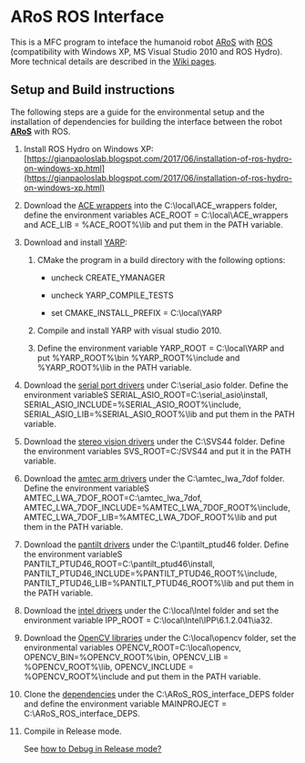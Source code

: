 # ARoS ROS Interface
This is a MFC program to inteface the humanoid robot [ARoS](https://github.com/zohannn/aros_description) with [ROS](http://wiki.ros.org/hydro) (compatibility with Windows XP, MS Visual Studio 2010 and ROS Hydro). More technical details are described in the [Wiki pages](https://github.com/zohannn/ARoS_ROS_interface/wiki).

## Setup and Build instructions

The following steps are a guide for the environmental setup and the installation of dependencies for building the interface between the robot [**ARoS**](https://github.com/zohannn/aros_description) with ROS.

1. Install ROS Hydro on Windows XP: [https://gianpaoloslab.blogspot.com/2017/06/installation-of-ros-hydro-on-windows-xp.html](https://gianpaoloslab.blogspot.com/2017/06/installation-of-ros-hydro-on-windows-xp.html) 

2. Download the [ACE wrappers](https://mega.nz/file/JCQF0KgA#qObQqMbwSJNgbdiZ93bk66CORwN1snCj281DRCuVss0) into the C:\local\ACE_wrappers folder, define the environment variables ACE_ROOT = C:\local\ACE_wrappers and ACE_LIB = %ACE_ROOT%\lib and put them in the PATH variable.
	
3. Download and install [YARP](https://mega.nz/file/YDoTCSbQ#F2HQ_iqX0SaChKvwFkGjetiOf99jBg_aHSyzhUKbAFg):

	1. CMake the program in a build directory with the following options:	
	
		- uncheck CREATE_YMANAGER
		
		- uncheck YARP_COMPILE_TESTS 
		
		- set CMAKE_INSTALL_PREFIX = C:\local\YARP
		
	2. Compile and install YARP with visual studio 2010.
	3. Define the environment variable YARP_ROOT = C:\local\YARP and put %YARP_ROOT%\bin %YARP_ROOT%\include and %YARP_ROOT%\lib in the PATH variable.
	
	
4. Download the [serial port drivers](https://mega.nz/file/cColSKxI#bExDoFvs8CU4ZLX0jI1jW-uchnmkg9lZvdanm64PZq4) under C:\serial_asio folder. 
	Define the environment variableS SERIAL_ASIO_ROOT=C:\serial_asio\install, SERIAL_ASIO_INCLUDE=%SERIAL_ASIO_ROOT%\include, SERIAL_ASIO_LIB=%SERIAL_ASIO_ROOT%\lib and put them in the PATH variable. 
	
5. Download the [stereo vision drivers](https://mega.nz/file/MfxR0ApQ#mpIefkK0pOwlzuM8s6ZcI4tAnNiLzPK9NnmNa7-Ek-E) under the C:\SVS44 folder.
	Define the environment variables SVS_ROOT=C:/SVS44 and put it in the PATH variable.	
	
6. Download the [amtec arm drivers](https://mega.nz/file/UDxFxCBA#t8fpfAAVXjZgwVcaHMsbn18srr2rjCRUFXsGWiYyK6g) under the C:\amtec_lwa_7dof folder.
	Define the environment variableS AMTEC_LWA_7DOF_ROOT=C:\amtec_lwa_7dof, AMTEC_LWA_7DOF_INCLUDE=%AMTEC_LWA_7DOF_ROOT%\include, AMTEC_LWA_7DOF_LIB=%AMTEC_LWA_7DOF_ROOT%\lib and put them in the PATH variable. 
	
7. Download the [pantilt drivers](https://mega.nz/file/sLZS2ZYI#ufL0qi6C_D0Lz1ImMqKRepgnVMVvZrC4qyVhuwMU3s0) under the C:\pantilt_ptud46 folder.
	Define the environment variableS PANTILT_PTUD46_ROOT=C:\pantilt_ptud46\install, PANTILT_PTUD46_INCLUDE=%PANTILT_PTUD46_ROOT%\include, PANTILT_PTUD46_LIB=%PANTILT_PTUD46_ROOT%\lib and put them in the PATH variable. 	
	
6. Download the [intel drivers](https://mega.nz/file/lSgiyCjb#TqJcQb-fDuHzZUnemy36doHhcvy-_CjcGR4c3g1PkFk) under the C:\local\Intel folder and set the environment variable IPP_ROOT = C:\local\Intel\IPP\6.1.2.041\ia32.
	
7. Download the [OpenCV libraries](https://mega.nz/file/0K5Uiaob#66FNPhh8N3yZtQO0TDi-ckkue330SBO2zposDnSvCtw) under the C:\local\opencv folder, set the environmental variables OPENCV_ROOT=C:\local\opencv, OPENCV_BIN=%OPENCV_ROOT%\bin, OPENCV_LIB = %OPENCV_ROOT%\lib, OPENCV_INCLUDE = %OPENCV_ROOT%\include and put them in the PATH variable.
		
8. Clone the [dependencies](https://github.com/zohannn/ARoS_ROS_interface_DEPS) under the C:\ARoS_ROS_interface_DEPS folder and define the environment variable MAINPROJECT = C:\ARoS_ROS_interface_DEPS.

9. Compile in Release mode.
	
	See [how to Debug in Release mode?](https://stackoverflow.com/questions/11253334/how-to-debug-in-release-mode)
	


